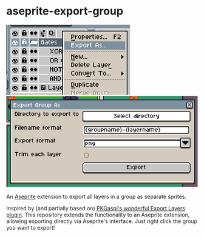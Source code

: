 # aseprite-export-group
![Extension context menu screenshot](ctx-menu-screenshot.png)
![Extension dialog screenshot](dialog-screenshot.png)

An [Aseprite](https://www.aseprite.org/) extension to export all layers in a group as separate sprites.

Inspired by (and partially based on) [PKGaspi's wonderful Export Layers plugin](https://github.com/PKGaspi/AsepriteScripts/tree/main). This repository extends the functionality to an Aseprite extension, allowing exporting directly via Aseprite's interface. Just right click the group you want to export!

